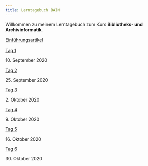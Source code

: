 ```yaml
---
title: Lerntagebuch BAIN
---
```


<p>Willkommen zu meinem Lerntagebuch zum Kurs <b>Bibliotheks- und Archivinformatik</b>.</p>

<a href="https://remooda.github.io/bain/2020/09/16/einfuehrung.html">Einführungsartikel</a>
<br><br>
<a href="https://remooda.github.io/bain/2020/09/17/tag1.html">Tag 1</a>
<p>10. September 2020</p>
<a href="https://remooda.github.io/bain/2020/09/25/tag2.html">Tag 2</a>
<p>25. September 2020</p>
<a href="https://remooda.github.io/bain/2020/10/02/tag3.html">Tag 3</a>
<p>2. Oktober 2020</p>
<a href="https://remooda.github.io/bain/2020/10/09/tag4.html">Tag 4</a>
<p>9. Oktober 2020</p>
<a href="https://remooda.github.io/bain/2020/10/16/tag5.html">Tag 5</a>
<p>16. Oktober 2020</p>
<a href="https://remooda.github.io/bain/2020/10/30/tag6.html">Tag 6</a>
<p>30. Oktober 2020</p>
